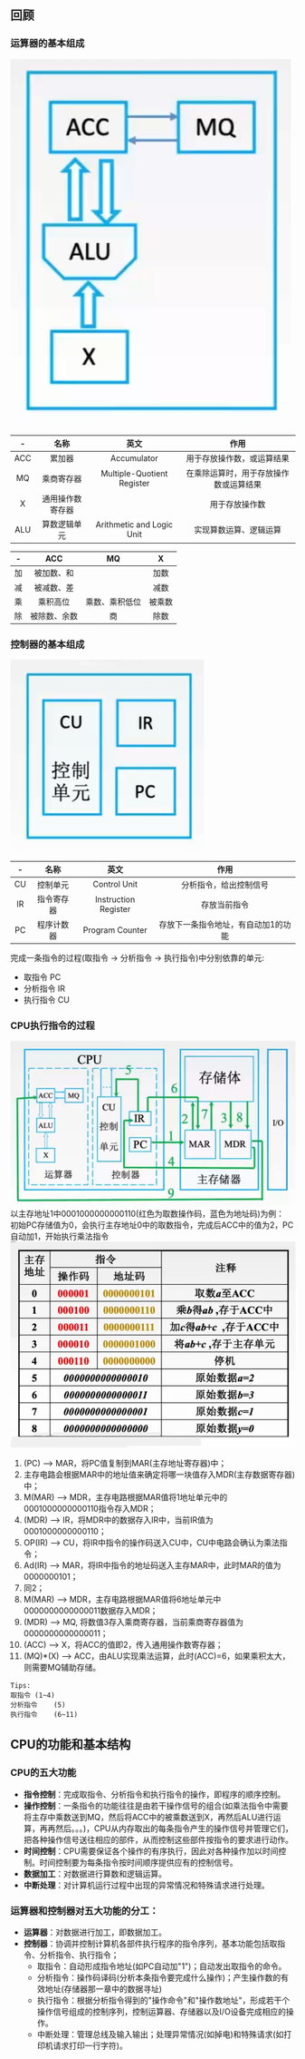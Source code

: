 ## 回顾
### 运算器的基本组成  
![运算器的基本组成](./statics/运算器的基本组成.png)  

|  -  |       名称       |            英文            |                  作用                  |
|:---:|:----------------:|:--------------------------:|:--------------------------------------:|
| ACC |      累加器      |         Accumulator        |       用于存放操作数，或运算结果       |
|  MQ |    乘商寄存器    | Multiple-Quotient Register | 在乘除运算时，用于存放操作数或运算结果 |
|  X  | 通用操作数寄存器 |                            |             用于存放操作数             |
| ALU |   算数逻辑单元   |  Arithmetic and Logic Unit |         实现算数运算、逻辑运算         |

|  - |      ACC     |       MQ       |    X   |
|:--:|:------------:|:--------------:|:------:|
| 加 |  被加数、和  |                |  加数  |
| 减 |  被减数、差  |                |  减数  |
| 乘 |   乘积高位   | 乘数、乘积低位 | 被乘数 |
| 除 | 被除数、余数 |       商       |  除数  |

### 控制器的基本组成
![控制器的基本组成](./statics/控制器的基本组成.png)  

|  - |    名称    |         英文         |                 作用                |
|:--:|:----------:|:--------------------:|:-----------------------------------:|
| CU |  控制单元  |     Control Unit     |        分析指令，给出控制信号       |
| IR | 指令寄存器 | Instruction Register |             存放当前指令            |
| PC | 程序计数器 |    Program Counter   | 存放下一条指令地址，有自动加1的功能 |

完成一条指令的过程(取指令 -> 分析指令 -> 执行指令)中分别依靠的单元:  
- 取指令		PC
- 分析指令	IR
- 执行指令	CU

### CPU执行指令的过程
![CPU执行指令的过程](./statics/CPU执行指令的过程.png)  
以主存地址1中<rm>000100</rm><bm>0000000110</bm>(红色为取数操作码，蓝色为地址码)为例：  
初始PC存储值为0，会执行主存地址0中的取数指令，完成后ACC中的值为2，PC自动加1，开始执行乘法指令
![CPU执行指令的过程示例指令表](./statics/CPU执行指令的过程示例指令表.png)  
1. (PC) --> MAR，将PC值复制到MAR(主存地址寄存器)中；
2. 主存电路会根据MAR中的地址值来确定将哪一块值存入MDR(主存数据寄存器)中；
3. M(MAR) --> MDR，主存电路根据MAR值将1地址单元中的<rm>000100</rm><bm>0000000110</bm>指令存入MDR；
4. (MDR) --> IR，将MDR中的数据存入IR中，当前IR值为<rm>000100</rm><bm>0000000110</bm>；
5. OP(IR) --> CU，将IR中指令的操作码送入CU中，CU中电路会确认为乘法指令；
6. Ad(IR) --> MAR，将IR中指令的地址码送入主存MAR中，此时MAR的值为0000000101；
7. 同2；
8. M(MAR) --> MDR，主存电路根据MAR值将6地址单元中0000000000000011数据存入MDR；
9. (MDR) --> MQ, 将数值3存入乘商寄存器，当前乘商寄存器值为0000000000000011；
10. (ACC) --> X，将ACC的值即2，传入通用操作数寄存器；
11. (MQ)*(X) --> ACC，由ALU实现乘法运算，此时(ACC)=6，如果乘积太大，则需要MQ辅助存储。

```plain
Tips:
取指令	(1~4)
分析指令	(5)
执行指令	(6~11)
```


## CPU的功能和基本结构
### CPU的五大功能
- **指令控制**：完成取指令、分析指令和执行指令的操作，即程序的顺序控制。
- **操作控制**：一条指令的功能往往是由若干操作信号的组合(如乘法指令中需要将主存中乘数送到MQ，然后将ACC中的被乘数送到X，再然后ALU进行运算，再再然后。。。)，CPU从内存取出的每条指令产生的操作信号并管理它们，把各种操作信号送往相应的部件，从而控制这些部件按指令的要求进行动作。
- **时间控制**：CPU需要保证各个操作的有序执行，因此对各种操作加以时间控制。时间控制要为每条指令按时间顺序提供应有的控制信号。
- **数据加工**：对数据进行算数和逻辑运算。
- **中断处理**：对计算机运行过程中出现的异常情况和特殊请求进行处理。

### 运算器和控制器对五大功能的分工：
- **运算器**：对数据进行加工，即数据加工。
- **控制器**：协调并控制计算机各部件执行程序的指令序列，基本功能包括取指令、分析指令、执行指令；
	- 取指令：自动形成指令地址(如PC自动加"1")；自动发出取指令的命令。
	- 分析指令：操作码译码(<rm>分析本条指令要完成什么操作</rm>)；产生操作数的有效地址(存储器那一章中的数据寻址)
	- 执行指令：根据分析指令得到的"操作命令"和"操作数地址"，形成若干个操作信号组成的控制序列，控制运算器、存储器以及I/O设备完成相应的操作。
	- 中断处理：管理总线及输入输出；处理异常情况(如掉电)和特殊请求(如打印机请求打印一行字符)。

